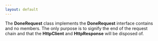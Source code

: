 ```yaml
---
layout: default
---
```


The **DoneRequest** class implements the **DoneRequest** interface contains and no members. The only purpose is to signify the end of the request chain and that the **HttpClient** and **HttpResponse** will be disposed of.
